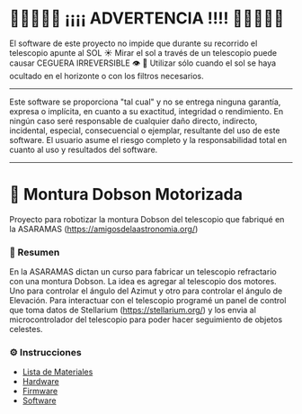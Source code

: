 # 🚨🚨🚨🚨🚨 ¡¡¡¡ ADVERTENCIA !!!! 🚨🚨🚨🚨🚨

El software de este proyecto no impide que durante su recorrido el telescopio apunte al SOL ☀️
Mirar el sol a través de un telescopio puede causar CEGUERA IRREVERSIBLE 👁 👨‍
Utilizar sólo cuando el sol se haya ocultado en el horizonte o con los filtros necesarios.

---

Este software se proporciona "tal cual" y no se entrega ninguna garantía, expresa o implícita, en cuanto a su exactitud, integridad o rendimiento.
En ningún caso seré responsable de cualquier daño directo, indirecto, incidental, especial, consecuencial o ejemplar, resultante del uso de este software.
El usuario asume el riesgo completo y la responsabilidad total en cuanto al uso y resultados del software.

---

# 🔭 Montura Dobson Motorizada

Proyecto para robotizar la montura Dobson del telescopio que fabriqué en la ASARAMAS (https://amigosdelaastronomia.org/)

### 📓 Resumen

En la ASARAMAS dictan un curso para fabricar un telescopio refractario con una montura Dobson.
La idea es agregar al telescopio dos motores. Uno para controlar el ángulo del Azimut y otro para controlar el ángulo de Elevación.
Para interactuar con el telescopio programé un panel de control que toma datos de Stellarium (https://stellarium.org/) y los envia al microcontrolador del telescopio para poder hacer seguimiento de objetos celestes.

### ⚙️ Instrucciones

- [Lista de Materiales](MATERIALES.md)
- [Hardware](/HARDWARE.md)
- [Firmware](/FIRMWARE.md)
- [Software](/SOFTWARE.md)
